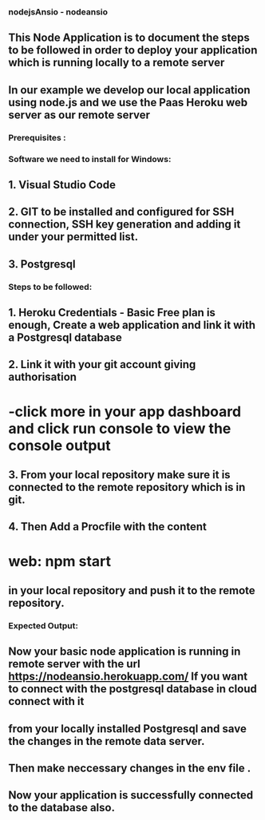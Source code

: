 ### nodejsAnsio   - nodeansio 
##  This Node Application is to document the steps to be followed in order to deploy your application which is running locally to a remote server
##  In our example we develop our local application using node.js and we use the Paas Heroku web server as our remote server
###  Prerequisites :

###  Software we need to install for Windows:
##     1. Visual Studio Code
##     2. GIT to be installed and configured for SSH connection, SSH key generation and adding it under your permitted list.
##     3. Postgresql


###   Steps to be followed:
##     1. Heroku Credentials - Basic Free plan is enough, Create a web application and link it with a Postgresql database 
##     2. Link it with your git account giving authorisation 
#           -click more in your app dashboard and click run console to view the console output
##     3. From your local repository make sure it is connected to the remote repository which is in git.
##     4. Then Add a Procfile with the content 
#                web: npm start
##        in your local repository and push it to the remote repository.

### Expected Output:
## Now your basic node application is running in remote server with the url https://nodeansio.herokuapp.com/ If you want to connect with the postgresql database in cloud connect with it 
## from your locally installed Postgresql and save the changes in the remote data server.
## Then make neccessary changes in the env file .
## Now your application is successfully connected to the database also.


